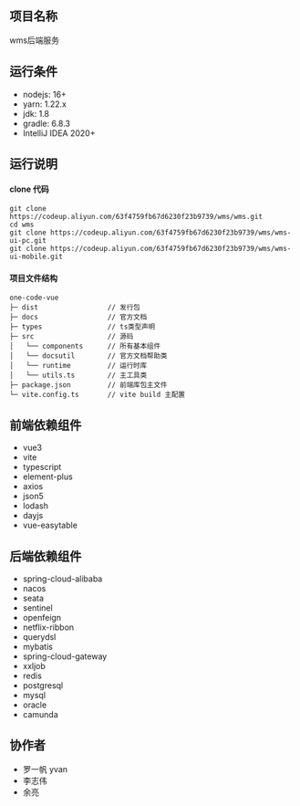 ## 项目名称
wms后端服务

## 运行条件
* nodejs: 16+
* yarn: 1.22.x
* jdk: 1.8
* gradle: 6.8.3
* IntelliJ IDEA 2020+


## 运行说明
#### clone 代码
```shell
git clone https://codeup.aliyun.com/63f4759fb67d6230f23b9739/wms/wms.git
cd wms
git clone https://codeup.aliyun.com/63f4759fb67d6230f23b9739/wms/wms-ui-pc.git
git clone https://codeup.aliyun.com/63f4759fb67d6230f23b9739/wms/wms-ui-mobile.git
```

#### 项目文件结构
```text
one-code-vue     
├─ dist                 // 发行包
├─ docs                 // 官方文档
├─ types                // ts类型声明
├─ src                  // 源码
│   └── components      // 所有基本组件
│   └── docsutil        // 官方文档帮助类
│   └── runtime         // 运行时库
│   └── utils.ts        // 主工具类
├─ package.json         // 前端库包主文件
└─ vite.config.ts       // vite build 主配置
```

## 前端依赖组件
- vue3
- vite
- typescript
- element-plus
- axios
- json5
- lodash
- dayjs
- vue-easytable

## 后端依赖组件
- spring-cloud-alibaba
- nacos
- seata
- sentinel
- openfeign
- netflix-ribbon
- querydsl
- mybatis
- spring-cloud-gateway
- xxljob
- redis
- postgresql
- mysql
- oracle
- camunda


## 协作者
- 罗一帆 yvan
- 李志伟
- 余亮
